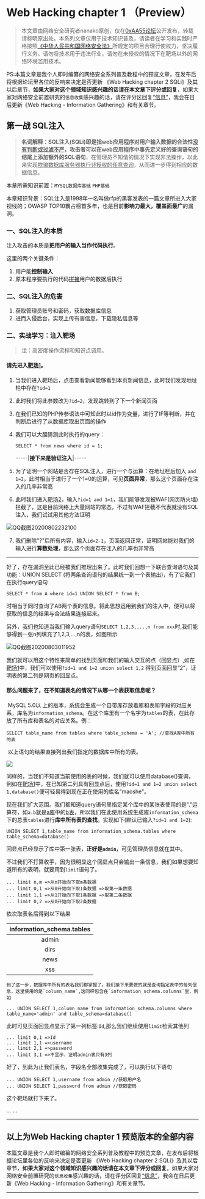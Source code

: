 # Web Hacking chapter 1 （Preview）

> 本文章由网络安全研究者nanako原创，仅在[0xAA55论坛](https://www.0xAA55.com)公开发布，转载请标明原出处。本系列文章仅用于技术知识普及，请读者在学习和实践时严格按照[《中华人民共和国网络安全法》](http://gkhy.jiujiang.gov.cn/zwgk_228/jc/zcwj/202006/t20200618_4040476.html)所规定的项目合理行使权力，坚决履行义务。请勿将技术用于违法行业，请勿在未授权的情况下在靶场以外的网络环境滥用技术。

​	PS:本篇文章是我个人即时编纂的网络安全系列普及教程中的预览文章，在发布后将根据论坛里各位的反响来决定是否更新 《Web Hacking chapter 2 SQLi》及其以后章节，**如果大家对这个领域知识感兴趣的话请在本文章下评分或回复**，如果大家对网络安全前置研究的```信息收集```感兴趣的话，请在评分区回复<u>“信息”</u>，我会在日后更新《Web Hacking - Information Gathering》和有关章节。

## 第一战 SQL注入

> **名词解释：**SQL注入(SQLi)即是指web应用程序对用户输入数据的合法性<u>没有判断或过滤不严</u>，攻击者可以在web应用程序中事先定义好的查询语句的结尾上**添加额外的SQL语句**，在管理员不知情的情况下实现非法操作，以此来实现<u>欺骗数据库服务器执行非授权的任意查询</u>，从而进一步得到相应的数据信息。

本章所需知识前置：`MYSQL数据库基础`  `PHP基础` 

本章知识背景：SQL注入是1998年一名叫做rfp的黑客发表的一篇文章所进入大家视线的；OWASP TOP10霸占榜首多年，也是目前**影响力最大，覆盖面最广**的漏洞。

### 一、SQL注入的本质

注入攻击的本质是**把用户的输入当作代码执行**。

这里的两个关键条件：

1. 用户能**控制输入**
2. 原本程序要执行的代码<u>拼接</u>用户的数据后执行

### 二、SQL注入的危害

1. 获取管理员账号和密码，获取数据库信息
2. 进而入侵后台，实现上传有害信息，下载隐私信息等

### 二、实战学习：注入靶场

> 注：高密度操作流程和知识点调用。

#### 	请先进入[靶场1](http://59.63.200.79:8003)。

1. 当我们进入靶场后，点击查看新闻能够看到本页新闻信息，此时我们发现地址栏中存在`?id=1`

2. 此时我们将此参数改为`?id=2`，发现跳转到了下一个新闻页面

3. 在我们已知的PHP传参语法中可知此时以id作为变量，进行了IF等判断，并在判断后进行了从数据库取出页面的操作

4. 我们可以大胆猜测此时执行的query：

   ```mysql
   SELECT * from news where id = 1;
   ```

   -----|**接下来是验证注入**|-----

5. 为了证明一个网站是否存在SQL注入，进行一个与运算：在地址栏后加入 `and 1=2`，此时相当于进行了一个1=0的运算，可见**页面异常**，那么这个页面存在注入的几率非常高

6. 此时我们进入[靶场2](http://59.63.200.79:8014/index3.php)，输入`?id=1 and 1=1`，我们能够发现被WAF(网页防火墙)拦截了，这是目前网络上大量网站的常态，不过有WAF拦截不代表就没有SQL注入，我们试试用其他方法证明

![QQ截图20200802232100](https://raw.githubusercontent.com/bakaEC/syncFiles/master/img/QQ%E6%88%AA%E5%9B%BE20200802232100.png?token=ANLCPMCPDWXLPFAEG3REJT27E4JUK)

7. 我们删除"?"后所有内容，输入`id=2-1`，页面返回正常，证明网站能对我们的输入进行**算数处理**，那么这个页面存在注入的几率也非常高

---

好了，存在漏洞至此已经被我们推理出来了。此时我们回想一下联合查询语句及其功能：UNION SELECT (将两条查询语句的结果统一到一个表输出)，有了它我们在执行query语句

```mysql
SELECT * from A where id=1 UNION SELECT * from B;
```

时相当于同时查询了AB两个表的信息。将此思想运用到我们的注入中，便可以将获取的信息的结果与合法结果连接起来。

​	另外，我们也知道当我们输入query语句```SELECT 1,2,3,...,n from xxx```时,我们能够得到一张n列填充了1,2,3,...,n的表，如图所示

![QQ截图20200803011952](https://raw.githubusercontent.com/bakaEC/syncFiles/master/img/QQ%E6%88%AA%E5%9B%BE20200803011952.png?token=ANLCPMGBSK4EY2UK2X5M5XK7E4KWU)

我们就可以用这个特性来简单的找到页面和我们的输入交互的点（回显点）,如在[靶场1](http://59.63.200.79:8003)中，我们可以使用```?id=1 and 1=2 union select 1,2``` 得到页面回显“2”，证明表的第二列是网页的回显点。

#### 那么问题来了，在不知道表名的情况下从哪一个表获取信息呢？

​	MySQL 5.0以 上的版本，系统会生成一个自带库存放着库和表和字段的对应关系，库名为`information_schema`。在这个库里有一个名字为`tables`的表，在此存放了所有库和表名的对应关系。例：

```mysql
SELECT table_name from tables where table_schema = 'A'; //查找A库中所有的表
```

​	以上语句的结果直接列出我们指定的数据库中所有的表。

![](https://raw.githubusercontent.com/bakaEC/syncFiles/master/img/%E7%B3%BB%E7%BB%9F%E8%87%AA%E5%B8%A6%E5%BA%93.png?token=ANLCPMBHQAFIIYUULE45R5S7E4KKA)

​	同样的，当我们不知道当前使用的表的时候，我们就可以使用database()查询，例如在[靶场1](http://59.63.200.79:8003)中，在已知第二列具有回显点后，使用```?id=1 and 1=2 union select 1,database()```便可轻易得到现在正在使用的库名"maoshe"。  

​	现在我们扩大范围。我们都知道query语句里指定某个库中的某张表使用的是"."运算符，如`a.b`就是<u>a库</u>中的<u>b表</u>，所以我们在此使用系统生成库`information_schema`下的总表`tables`进行**库中所有表的查找**。实现如下(默认已输入`?id=1 and 1=2`):

```mysql
UNION SELECT 1,table_name from information_schema.tables where table_schema=database()
```

​	回显点已经显示了库中第一张表，**正好是`admin`**，可见管理员信息就在其中。

​	不过我们不打算收手，因为很明显这个回显点只会输出一条信息，我们如果想要知道所有的表明，就要用到`limit`语句了。

```mysql
... limit n,m =>从n开始向下取m条数据
... limit 0,1 =>从0开始向下取1条数据 =>取第一条数据
... limit 1,1 =>从1开始向下取1条数据 =>取第二条数据
... limit 0,2 =>从0开始向下取2条数据
```

依次取表名后得到以下结果

| information_schema.tables |
| :-----------------------: |
|           admin           |
|           dirs            |
|           news            |
|            xss            |

    到了这一步，数据库中所有的表名我们都掌握了。我们接下来要做的就是查询指定表中的每列信息，这里使用的是`column_name`,这同样包含在`information_schema.columns`里，例如

```mysql
... UNION SELECT 1,column_name from information_schema.columns where table_name='admin' and table_schema=database()
```

此时可见页面回显点显示了第一列标签:`Id`,那么我们继续使用`limit`检索其他列

```mysql
... limit 0,1 =>Id
... limit 1,1 =>username
... limit 2,1 =>password
... limit 3,1 =>不显示，证明admin表只有3列
```

好了，到此为止我们表名，字段名全部收集完成了，可以执行以下语句

```mysql
... UNION SELECT 1,username from admin //获取用户名
... UNION SELECT 1,password from admin //获取密码
```

这个靶场就打下来了。

... ...

---

## 以上为Web Hacking chapter 1 预览版本的全部内容

本篇文章是我个人即时编纂的网络安全系列普及教程中的预览文章，在发布后将根据论坛里各位的反响来决定是否更新 《Web Hacking chapter 2 SQLi》及其以后章节，**如果大家对这个领域知识感兴趣的话请在本文章下评分或回复**，如果大家对网络安全前置研究的```信息收集```感兴趣的话，请在评分区回复<u>“信息”</u>，我会在日后更新《Web Hacking - Information Gathering》和有关章节。

---




